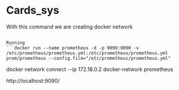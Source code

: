 # Cards_sys

With this command we are creating docker network
```docker network create --driver bridge --subnet 172.18.0.0/16 --gateway 172.18.0.1 docker-network

Running 
```docker run --name prometheus -d -p 9090:9090 -v /etc/prometheus/prometheus.yml:/etc/prometheus/prometheus.yml prom/prometheus --config.file="/etc/prometheus/prometheus.yml" 
```

docker network connect --ip 172.18.0.2 docker-network prometheus



http://localhost:9090/
